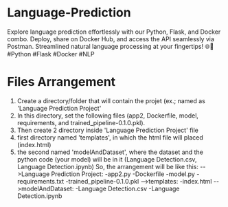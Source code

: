 # Language-Prediction
Explore language prediction effortlessly with our Python, Flask, and Docker combo. Deploy, share on Docker Hub, and access the API seamlessly via Postman. Streamlined natural language processing at your fingertips! 🌐💬 #Python #Flask #Docker #NLP

# Files Arrangement 
1. Create a directory/folder that will contain the projet (ex.; named as 'Language Prediction Project'
2. In this directory, set the following files (app2, Dockerfile, model, requirements, and trained_pipeline-0.1.0.pkl).
3. Then create 2 directory inside 'Language Prediction Project' file
4. first directory named 'templates', in which the html file will placed (index.html)
5. the second named 'modelAndDataset', where the dataset and the python code (your model) will be in it (Language Detection.csv, Language Detection.ipynb)
   So, the arrangement will be like this:
     -->Language Prediction Project:
         -app2.py
         -Dockerfile
         -model.py
         -requirements.txt
         -trained_pipeline-0.1.0.pkl
         -->templates:
             -index.html
         -->modelAndDataset:
             -Language Detection.csv
             -Language Detection.ipynb
